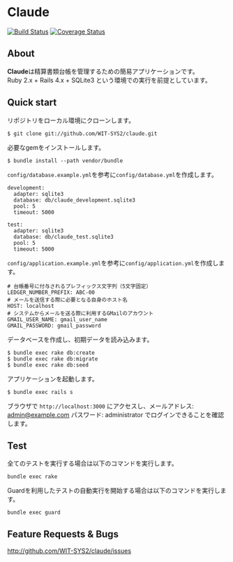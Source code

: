# Claude

[![Build Status](https://travis-ci.org/WIT-SYS2/claude.png?branch=master)](https://travis-ci.org/WIT-SYS2/claude)
[![Coverage Status](https://coveralls.io/repos/WIT-SYS2/claude/badge.svg?branch=master)](https://coveralls.io/r/WIT-SYS2/claude?branch=master)

## About

**Claude**は精算書類台帳を管理するための簡易アプリケーションです。<br/>
Ruby 2.x + Rails 4.x + SQLite3 という環境での実行を前提としています。 

## Quick start

リポジトリをローカル環境にクローンします。

    $ git clone git://github.com/WIT-SYS2/claude.git

必要なgemをインストールします。

    $ bundle install --path vendor/bundle

`config/database.example.yml`を参考に`config/database.yml`を作成します。

    development:
      adapter: sqlite3
      database: db/claude_development.sqlite3
      pool: 5
      timeout: 5000
    
    test:
      adapter: sqlite3
      database: db/claude_test.sqlite3
      pool: 5
      timeout: 5000

`config/application.example.yml`を参考に`config/application.yml`を作成します。

    # 台帳番号に付与されるプレフィックス文字列（5文字固定）
    LEDGER_NUMBER_PREFIX: ABC-00
    # メールを送信する際に必要となる自身のホスト名
    HOST: localhost
    # システムからメールを送る際に利用するGMailのアカウント
    GMAIL_USER_NAME: gmail_user_name
    GMAIL_PASSWORD: gmail_password

データベースを作成し、初期データを読み込みます。

    $ bundle exec rake db:create
    $ bundle exec rake db:migrate
    $ bundle exec rake db:seed

アプリケーションを起動します。

    $ bundle exec rails s

ブラウザで `http://localhost:3000` にアクセスし、メールアドレス: admin@example.com パスワード: administrator でログインできることを確認します。

## Test

全てのテストを実行する場合は以下のコマンドを実行します。

    bundle exec rake

Guardを利用したテストの自動実行を開始する場合は以下のコマンドを実行します。

    bundle exec guard

## Feature Requests & Bugs
<http://github.com/WIT-SYS2/claude/issues>
